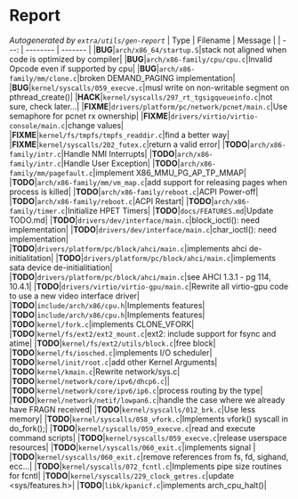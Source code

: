 # Report
*Autogenerated by `extra/utils/gen-report`*
| Type | Filename | Message |
| ---: | -------- | ------- |
|**BUG**|`arch/x86_64/startup.S`|stack not aligned when code is optimized by compiler|
|**BUG**|`arch/x86-family/cpu/cpu.c`|Invalid Opcode even if supported by cpu|
|**BUG**|`arch/x86-family/mm/clone.c`|broken DEMAND_PAGING implementation|
|**BUG**|`kernel/syscalls/059_execve.c`|musl write on non-writable segment on pthread_create()|
|**HACK**|`kernel/syscalls/297_rt_tgsigqueueinfo.c`|not sure, check later...|
|**FIXME**|`drivers/platform/pc/network/pcnet/main.c`|Use semaphore for pcnet rx ownership|
|**FIXME**|`drivers/virtio/virtio-console/main.c`|change values|
|**FIXME**|`kernel/fs/tmpfs/tmpfs_readdir.c`|find a better way|
|**FIXME**|`kernel/syscalls/202_futex.c`|return a valid error|
|**TODO**|`arch/x86-family/intr.c`|Handle NMI Interrupts|
|**TODO**|`arch/x86-family/intr.c`|Handle User Exception|
|**TODO**|`arch/x86-family/mm/pagefault.c`|implement X86_MMU_PG_AP_TP_MMAP|
|**TODO**|`arch/x86-family/mm/vm_map.c`|add support for releasing pages when process is killed|
|**TODO**|`arch/x86-family/reboot.c`|ACPI Power-off|
|**TODO**|`arch/x86-family/reboot.c`|ACPI Restart|
|**TODO**|`arch/x86-family/timer.c`|Initialize HPET Timers|
|**TODO**|`docs/FEATURES.md`|Update TODO.md|
|**TODO**|`drivers/dev/interface/main.c`|block_ioctl(): need implementation|
|**TODO**|`drivers/dev/interface/main.c`|char_ioctl(): need implementation|
|**TODO**|`drivers/platform/pc/block/ahci/main.c`|implements ahci de-initialitation|
|**TODO**|`drivers/platform/pc/block/ahci/main.c`|implements sata device de-initialitiation|
|**TODO**|`drivers/platform/pc/block/ahci/main.c`|see AHCI 1.3.1 - pg 114, 10.4.1|
|**TODO**|`drivers/virtio/virtio-gpu/main.c`|Rewrite all virtio-gpu code to use a new video interface driver|
|**TODO**|`include/arch/x86/cpu.h`|Implements features|
|**TODO**|`include/arch/x86/cpu.h`|Implements features|
|**TODO**|`kernel/fork.c`|implements CLONE_VFORK|
|**TODO**|`kernel/fs/ext2/ext2_mount.c`|ext2: include support for fsync and atime|
|**TODO**|`kernel/fs/ext2/utils/block.c`|free block|
|**TODO**|`kernel/fs/iosched.c`|implements I/O scheduler|
|**TODO**|`kernel/init/root.c`|add other Kernel Arguments|
|**TODO**|`kernel/kmain.c`|Rewrite network/sys.c|
|**TODO**|`kernel/network/core/ipv6/dhcp6.c`||
|**TODO**|`kernel/network/core/ipv6/ip6.c`|process routing by the type|
|**TODO**|`kernel/network/netif/lowpan6.c`|handle the case where we already have FRAGN received|
|**TODO**|`kernel/syscalls/012_brk.c`|Use less memory|
|**TODO**|`kernel/syscalls/058_vfork.c`|Implements vfork() syscall in do_fork();|
|**TODO**|`kernel/syscalls/059_execve.c`|read and execute command scripts|
|**TODO**|`kernel/syscalls/059_execve.c`|release userspace resources|
|**TODO**|`kernel/syscalls/060_exit.c`|implements signal     |
|**TODO**|`kernel/syscalls/060_exit.c`|remove references from fs, fd, sighand, ecc...|
|**TODO**|`kernel/syscalls/072_fcntl.c`|Implements pipe size routines for fcntl|
|**TODO**|`kernel/syscalls/229_clock_getres.c`|update <sys/features.h>|
|**TODO**|`libk/kpanicf.c`|implements arch_cpu_halt()|
